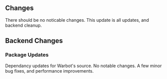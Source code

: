 ## Changes

There should be no noticable changes. This update is all updates, and backend cleanup. 

## Backend Changes

### Package Updates

Dependancy updates for Warbot's source. No notable changes. A few minor bug fixes, and performance improvements.